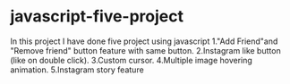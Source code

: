 # javascript-five-project
In this project I have done five project using javascript 
1."Add Friend"and "Remove friend" button feature with same button.
2.Instagram like button (like on double click).
3.Custom cursor.
4.Multiple image hovering animation.
5.Instagram story feature

